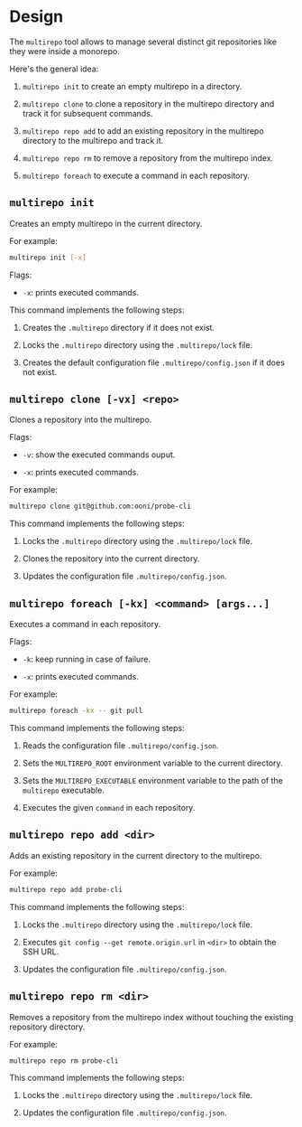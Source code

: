 # Design

The `multirepo` tool allows to manage several distinct git
repositories like they were inside a monorepo.

Here's the general idea:

1. `multirepo init` to create an empty multirepo in a directory.

2. `multirepo clone` to clone a repository in the multirepo directory
and track it for subsequent commands.

3. `multirepo repo add` to add an existing repository in the
multirepo directory to the multirepo and track it.

4. `multirepo repo rm` to remove a repository from the multirepo index.

5. `multirepo foreach` to execute a command in each repository.


## `multirepo init`

Creates an empty multirepo in the current directory.

For example:

```bash
multirepo init [-x]
```

Flags:

- `-x`: prints executed commands.

This command implements the following steps:

1. Creates the `.multirepo` directory if it does not exist.

2. Locks the `.multirepo` directory using the `.multirepo/lock` file.

3. Creates the default configuration file `.multirepo/config.json`
if it does not exist.


## `multirepo clone [-vx] <repo>`

Clones a repository into the multirepo.

Flags:

- `-v`: show the executed commands ouput.

- `-x`: prints executed commands.

For example:

```bash
multirepo clone git@github.com:ooni/probe-cli
```

This command implements the following steps:

1. Locks the `.multirepo` directory using the `.multirepo/lock` file.

2. Clones the repository into the current directory.

3. Updates the configuration file `.multirepo/config.json`.


## `multirepo foreach [-kx] <command> [args...]`

Executes a command in each repository.

Flags:

- `-k`: keep running in case of failure.

- `-x`: prints executed commands.

For example:

```bash
multirepo foreach -kx -- git pull
```

This command implements the following steps:

1. Reads the configuration file `.multirepo/config.json`.

2. Sets the `MULTIREPO_ROOT` environment variable to the current directory.

3. Sets the `MULTIREPO_EXECUTABLE` environment variable to the path of
the `multirepo` executable.

4. Executes the given `command` in each repository.


## `multirepo repo add <dir>`

Adds an existing repository in the current directory to the multirepo.

For example:

```bash
multirepo repo add probe-cli
```

This command implements the following steps:

1. Locks the `.multirepo` directory using the `.multirepo/lock` file.

2. Executes `git config --get remote.origin.url` in `<dir>` to obtain the SSH URL.

3. Updates the configuration file `.multirepo/config.json`.


## `multirepo repo rm <dir>`

Removes a repository from the multirepo index without touching
the existing repository directory.

For example:

```bash
multirepo repo rm probe-cli
```

This command implements the following steps:

1. Locks the `.multirepo` directory using the `.multirepo/lock` file.

2. Updates the configuration file `.multirepo/config.json`.
